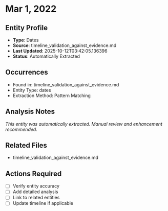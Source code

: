 # Mar 1, 2022

## Entity Profile
- **Type**: Dates
- **Source**: timeline_validation_against_evidence.md
- **Last Updated**: 2025-10-12T03:42:05.136396
- **Status**: Automatically Extracted

## Occurrences
- Found in: timeline_validation_against_evidence.md
- Entity Type: dates
- Extraction Method: Pattern Matching

## Analysis Notes
*This entity was automatically extracted. Manual review and enhancement recommended.*

## Related Files
- timeline_validation_against_evidence.md

## Actions Required
- [ ] Verify entity accuracy
- [ ] Add detailed analysis
- [ ] Link to related entities
- [ ] Update timeline if applicable
